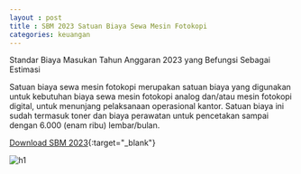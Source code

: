 ```yaml
---
layout : post
title : SBM 2023 Satuan Biaya Sewa Mesin Fotokopi
categories: keuangan
---
```


Standar Biaya Masukan Tahun Anggaran 2023 yang Befungsi Sebagai Estimasi

Satuan biaya sewa mesin fotokopi merupakan satuan biaya yang digunakan untuk kebutuhan biaya sewa mesin fotokopi analog dan/atau mesin fotokopi digital, untuk menunjang pelaksanaan operasional kantor. Satuan biaya ini sudah termasuk toner dan biaya perawatan untuk pencetakan sampai dengan 6.000 (enam ribu) lembar/bulan.


[Download SBM 2023](https://firebasestorage.googleapis.com/v0/b/geotag-b7d33.appspot.com/o/SBM_2023.pdf?alt=media&token=228220bb-e660-47cd-bb6f-ef614ad11018){:target="_blank"}

![h1](https://firebasestorage.googleapis.com/v0/b/geotag-b7d33.appspot.com/o/SBM_2023_page-0086.jpg?alt=media&token=a3e2b830-c690-42cd-b495-7240e914c30a)